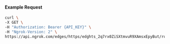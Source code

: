 <!-- Code generated for API Clients. DO NOT EDIT. -->

#### Example Request

```bash
curl \
-X GET \
-H "Authorization: Bearer {API_KEY}" \
-H "Ngrok-Version: 2" \
https://api.ngrok.com/edges/https/edghts_2q7rx0ZiSXtmvuR9XAmsxEpyBut/routes/edghtsrt_2q7rwwMe7lT4joHU3AzeBXMQ6ce/response_headers
```
